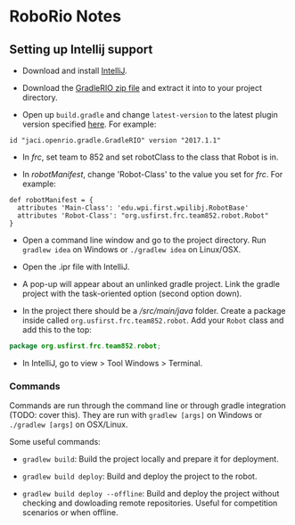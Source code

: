 # RoboRio Notes

## Setting up Intellij support 

* Download and install [IntelliJ](https://www.jetbrains.com/idea/).


* Download the [GradleRIO zip file](https://github.com/Open-RIO/GradleRIO/blob/master/Quickstart.zip) and 
extract it into to your project directory.


* Open up `build.gradle` and change `latest-version` to the latest plugin version specified 
[here](https://plugins.gradle.org/plugin/jaci.openrio.gradle.GradleRIO). For example:
```
id "jaci.openrio.gradle.GradleRIO" version "2017.1.1"
```


* In *frc*, set team to 852 and set robotClass to the class that Robot is in.

* In *robotManifest*, change 'Robot-Class' to the value you set for *frc*. 
For example:

```
def robotManifest = {
  attributes 'Main-Class': 'edu.wpi.first.wpilibj.RobotBase'
  attributes 'Robot-Class': "org.usfirst.frc.team852.robot.Robot"
}
```


* Open a command line window and go to the project directory. 
Run `gradlew idea` on Windows or `./gradlew idea` on Linux/OSX.


* Open the .ipr file with IntelliJ.


* A pop-up will appear about an unlinked gradle project. Link the gradle project with the 
task-oriented option (second option down).


* In the project there should be a */src/main/java* folder. Create a package inside called 
`org.usfirst.frc.team852.robot`. Add your `Robot` class and add this 
to the top:
```java
package org.usfirst.frc.team852.robot;
```


* In IntelliJ, go to view > Tool Windows > Terminal.

### Commands

Commands are run through the command line or through gradle integration (TODO: cover this). 
They are run with `gradlew [args]` on Windows or `./gradlew [args]` on OSX/Linux.

Some useful commands:

* `gradlew build`: Build the project locally and prepare it for deployment.

* `gradlew build deploy`: Build and deploy the project to the robot.

* `gradlew build deploy --offline`: Build and deploy the project without checking and 
dowloading remote repositories. Useful for competition scenarios or when offline.

